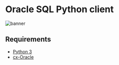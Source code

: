 # Oracle SQL Python client

![banner](https://lh3.googleusercontent.com/R5A-hTC8mY-n7b_UEdcGOm-I64UGinPW003bwMG0H74vUmF-GXYNk8EWus0s3oCZfEtZwl6c1Ac_FQGzBS60=w1920-h842-rw)

## Requirements

- [Python 3](https://www.python.org/downloads/)
- [cx-Oracle](https://pypi.org/project/cx-Oracle/)